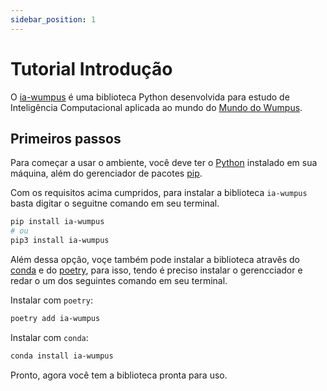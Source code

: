 ```yaml
---
sidebar_position: 1
---
```


# Tutorial Introdução

O <a target="_blank" href="https://pypi.org/project/ia-wumpus/">ia-wumpus</a> é uma biblioteca Python desenvolvida para estudo de Inteligência Computacional aplicada ao mundo do <a target="_blank" href="https://www.ime.usp.br/~leliane/IAcurso2000/Wumpus.html">Mundo do Wumpus</a>.

## Primeiros passos

Para começar a usar o ambiente, você deve ter o <a target="_blank" href="https://www.python.org">Python</a> instalado em sua máquina, além do gerenciador de pacotes <a target="_blank" href="https://packaging.python.org/pt_BR/latest/guides/installing-using-pip-and-virtual-environments/">pip</a>.

Com os requisitos acima cumpridos, para instalar a biblioteca `ia-wumpus` basta digitar o seguitne comando em seu terminal.

```bash
pip install ia-wumpus
# ou
pip3 install ia-wumpus
```

Além dessa opção, voçe também pode instalar a biblioteca atravês do <a target="_blank" href="https://www.anaconda.com">conda</a> e do <a target="_blank" href="https://python-poetry.org">poetry</a>, para isso, tendo é preciso instalar o gerencciador e redar o um dos seguintes comando em seu terminal.

Instalar com `poetry`:

```bash
poetry add ia-wumpus
```

Instalar com `conda`:

```bash
conda install ia-wumpus
```

Pronto, agora você tem a biblioteca pronta para uso.